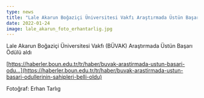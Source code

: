 ```yaml
---
type: news
title: "Lale Akarun Boğaziçi Üniversitesi Vakfı Araştırmada Üstün Başarı Ödülü aldı"
date: 2022-01-24
image: lale_akarun_foto_erhantarlig.jpg
---
```


Lale Akarun Boğaziçi Üniversitesi Vakfı (BÜVAK) Araştırmada Üstün Başarı Ödülü aldı

[https://haberler.boun.edu.tr/tr/haber/buvak-arastirmada-ustun-basari-odu...](https://haberler.boun.edu.tr/tr/haber/buvak-arastirmada-ustun-basari-odullerinin-sahipleri-belli-oldu)

Fotoğraf: Erhan Tarlıg

